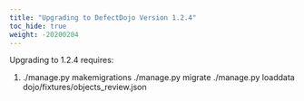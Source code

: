 ```yaml
---
title: "Upgrading to DefectDojo Version 1.2.4"
toc_hide: true
weight: -20200204
---
```

Upgrading to 1.2.4 requires:

1.  ./manage.py makemigrations ./manage.py migrate ./manage.py loaddata
    dojo/fixtures/objects\_review.json
